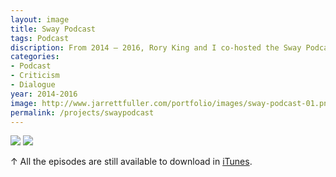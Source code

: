 ```yaml
---
layout: image
title: Sway Podcast
tags: Podcast
discription: From 2014 – 2016, Rory King and I co-hosted the Sway Podcast. In each episode, we discussed current issues in graphic design as well as larger themes around design criticism, education, and working as a young designer. We recorded 21 episodes, all of which are still available on the Sway site as well as iTunes.
categories:
- Podcast
- Criticism
- Dialogue
year: 2014-2016
image: http://www.jarrettfuller.com/portfolio/images/sway-podcast-01.png
permalink: /projects/swaypodcast
---
```


<img src="http://www.jarrettfuller.com/portfolio/images/sway-podcast-01.png">
<img src="http://www.jarrettfuller.com/portfolio/images/sway-podcast-02.png">
<div class="images-right"><p>&uarr; All the episodes are still available to download in <a href="https://itunes.apple.com/us/podcast/sway-podcast/id884376713?mt=2">iTunes</A>.</p>
</div>
